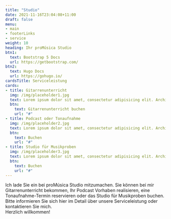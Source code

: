 ```yaml
---
title: "Studio"
date: 2021-11-16T23:04:08+11:00
draft: false
menu: 
- main
- footerLinks
- service
weight: 10
heading: Ihr proMúsica Studio
btn1:
  text: Bootstrap 5 Docs
  url: https://getbootstrap.com/
btn2:
  text: Hugo Docs
  url: https://gohugo.io/
cardsTitle: Serviceleistung
cards:
- title: Gitarrenunterricht
  img: /img/placeholder1.jpg
  text: Lorem ipsum dolor sit amet, consectetur adipisicing elit. Architecto modi placeat corrupti tempora quod quidem praesentium impedit. Rem, sapiente eius?
  btn:
    text: Gitarrenunterricht buchen
    url: "#"
- title: Podcast oder Tonaufnahme
  img: /img/placeholder2.jpg
  text: Lorem ipsum dolor sit amet, consectetur adipisicing elit. Architecto modi placeat corrupti tempora quod quidem praesentium impedit. Rem, sapiente eius?
  btn:
    text: Buchen
    url: "#"
- title: Studio für Musikproben
  img: /img/placeholder3.jpg
  text: Lorem ipsum dolor sit amet, consectetur adipisicing elit. Architecto modi placeat corrupti tempora quod quidem praesentium impedit. Rem, sapiente eius?  Architecto modi placeat corrupti tempora quod quidem praesentium impedit. Rem, sapiente eius?
  btn:
    text: Buchen
    url: "#"
---
```


Ich lade Sie ein bei proMúsica Studio mitzumachen. Sie können bei mir Gitarrenunterricht bekommen, Ihr Podcast Vorhaben realisieren, eine Tonaufnahme-Termin reservieren oder das Studio für Musikproben buchen. Bitte informieren Sie sich hier im Detail über unsere Serviceleistung oder kontaktieren Sie mich.
<br> 
Herzlich willkommen!
